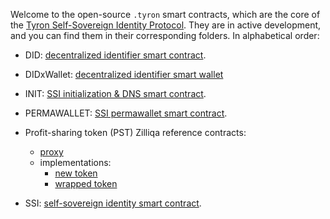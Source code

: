 Welcome to the open-source ```.tyron``` smart contracts, which are the core of the [Tyron Self-Sovereign Identity Protocol](https://www.ssiprotocol.com). They are in active development, and you can find them in their corresponding folders. In alphabetical order:

- DID: [decentralized identifier smart contract](./DID/did.tyron.scilla).
- DIDxWallet: [decentralized identifier smart wallet](./DID/DIDdapps/DIDxWallet.tyron.scilla)
- INIT: [SSI initialization & DNS smart contract](./INIT/init.tyron.scilla).
- PERMAWALLET: [SSI permawallet smart contract](./PERMAWALLET/pWallet.tyron.js).
- Profit-sharing token (PST) Zilliqa reference contracts:

    - [proxy](./PST/pst.tyron.scilla)
    - implementations:
        - [new token](./PST/new-token/PSTi.tyron.scilla)
        - [wrapped token](./PST/wrapped-token/xPSTi.tyron.scilla)
- SSI: [self-sovereign identity smart contract](./SSI/ssi.tyron.scilla).